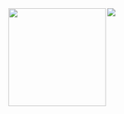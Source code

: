 <!--
**async-costelo/async-costelo** is a ✨ _special_ ✨ repository because its `README.md` (this file) appears on your GitHub profile.


-->
<img align="left" height="195" src="https://github-readme-stats.vercel.app/api/top-langs/?username=async-costelo&theme=dark&layout=compact" />
<img align="" src="https://github-readme-stats.vercel.app/api/?username=async-costelo&theme=dark" />
